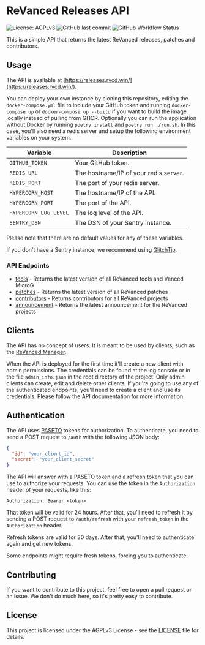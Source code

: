 # ReVanced Releases API

![License: AGPLv3](https://img.shields.io/github/license/revanced/revanced-releases-api)
![GitHub last commit](https://img.shields.io/github/last-commit/revanced/revanced-releases-api)
![GitHub Workflow Status](https://github.com/revanced/revanced-releases-api/actions/workflows/dev.yml/badge.svg)

This is a simple API that returns the latest ReVanced releases, patches and contributors.

## Usage

The API is available at [https://releases.rvcd.win/](https://releases.rvcd.win/).

You can deploy your own instance by cloning this repository, editing the `docker-compose.yml` file to include your GitHub token and running `docker-compose up` or `docker-compose up --build` if you want to build the image locally instead of pulling from GHCR. Optionally you can run the application without Docker by running `poetry install` and `poetry run ./run.sh`. In this case, you'll also need a redis server and setup the following environment variables on your system.

| Variable               | Description                           |
| ---------------------- | ------------------------------------- |
| `GITHUB_TOKEN`         | Your GitHub token.                    |
| `REDIS_URL`            | The hostname/IP of your redis server. |
| `REDIS_PORT`           | The port of your redis server.        |
| `HYPERCORN_HOST`       | The hostname/IP of the API.           |
| `HYPERCORN_PORT`       | The port of the API.                  |
| `HYPERCORN_LOG_LEVEL`  | The log level of the API.             |
| `SENTRY_DSN`           | The DSN of your Sentry instance.      |

Please note that there are no default values for any of these variables.

If you don't have a Sentry instance, we recommend using [GlitchTip](https://glitchtip.com/).

### API Endpoints

* [tools](https://releases.rvcd.win/tools) - Returns the latest version of all ReVanced tools and Vanced MicroG
* [patches](https://releases.rvcd.win/patches) - Returns the latest version of all ReVanced patches
* [contributors](https://releases.rvcd.win/contributors) - Returns contributors for all ReVanced projects
* [announcement](https://releases.rvcd.win/announcement) - Returns the latest announcement for the ReVanced projects

## Clients

The API has no concept of users. It is meant to be used by clients, such as the [ReVanced Manager](https://github.com/revanced/revanced-manager).

When the API is deployed for the first time it'll create a new client with admin permissions. The credentials can be found at the log console or in the file `admin_info.json` in the root directory of the project. Only admin clients can create, edit and delete other clients. If you're going to use any of the authenticated endpoints, you'll need to create a client and use its credentials. Please follow the API documentation for more information.

## Authentication

The API uses [PASETO](https://paseto.io/) tokens for authorization. To authenticate, you need to send a POST request to `/auth` with the following JSON body:

```json
{
  "id": "your_client_id",
  "secret": "your_client_secret"
}
```

The API will answer with a PASETO token and a refresh token that you can use to authorize your requests. You can use the token in the `Authorization` header of your requests, like this:

```
Authorization: Bearer <token>
```

That token will be valid for 24 hours. After that, you'll need to refresh it by sending a POST request to `/auth/refresh` with your `refresh_token` in the `Authorization` header.

Refresh tokens are valid for 30 days. After that, you'll need to authenticate again and get new tokens.

Some endpoints might require fresh tokens, forcing you to authenticate.

## Contributing

If you want to contribute to this project, feel free to open a pull request or an issue. We don't do much here, so it's pretty easy to contribute.

## License

This project is licensed under the AGPLv3 License - see the [LICENSE](LICENSE) file for details.
